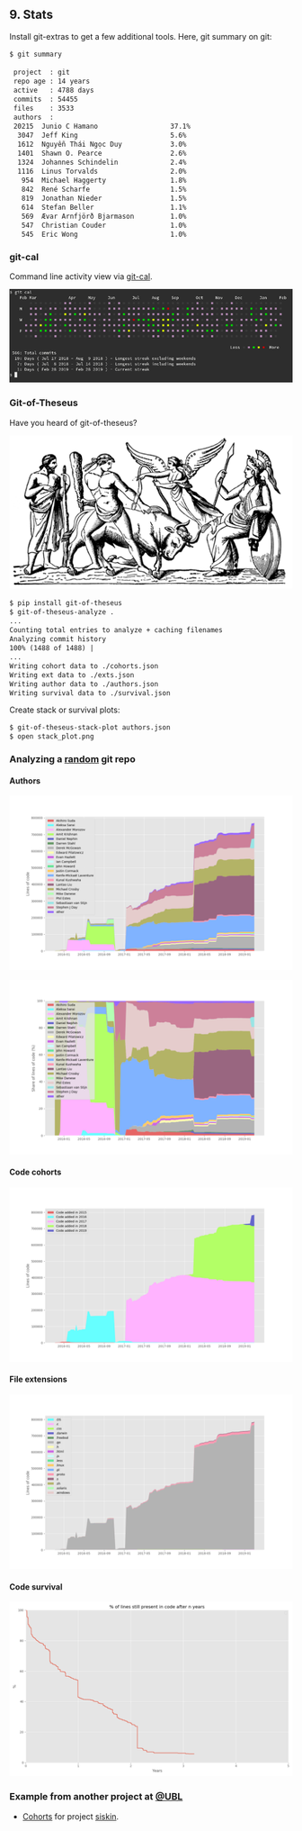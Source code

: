 ## 9. Stats

Install git-extras to get a few additional tools. Here, git summary on git:

```
$ git summary

 project  : git
 repo age : 14 years
 active   : 4788 days
 commits  : 54455
 files    : 3533
 authors  :
 20215  Junio C Hamano                  37.1%
  3047  Jeff King                       5.6%
  1612  Nguyễn Thái Ngọc Duy            3.0%
  1401  Shawn O. Pearce                 2.6%
  1324  Johannes Schindelin             2.4%
  1116  Linus Torvalds                  2.0%
   954  Michael Haggerty                1.8%
   842  René Scharfe                    1.5%
   819  Jonathan Nieder                 1.5%
   614  Stefan Beller                   1.1%
   569  Ævar Arnfjörð Bjarmason         1.0%
   547  Christian Couder                1.0%
   545  Eric Wong                       1.0%

```

### git-cal

Command line activity view via [git-cal](https://github.com/k4rthik/git-cal).

![](static/gitcal.png)


### Git-of-Theseus

Have you heard of git-of-theseus?

![](static/theseusmin_22083.png)


```shell
$ pip install git-of-theseus
$ git-of-theseus-analyze .
...
Counting total entries to analyze + caching filenames
Analyzing commit history
100% (1488 of 1488) |
...
Writing cohort data to ./cohorts.json
Writing ext data to ./exts.json
Writing author data to ./authors.json
Writing survival data to ./survival.json
```

Create stack or survival plots:

```
$ git-of-theseus-stack-plot authors.json
$ open stack_plot.png
```

### Analyzing a [random](https://github.com/containerd/containerd) git repo

#### Authors

![](static/got-containerd/authors.png)

![](static/got-containerd/authorsnorm.png)

#### Code cohorts

![](static/got-containerd/cohorts.png)

#### File extensions

![](static/got-containerd/exts.png)

#### Code survival

![](static/got-containerd/survival.png)

### Example from another project at [@UBL](http://ub.uni-leipzig.de/)

* [Cohorts](https://github.com/miku/siskin/blob/master/docs/repo/cohorts.png)
  for project [siskin](https://github.com/miku/siskin).